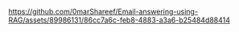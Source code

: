 https://github.com/0marShareef/Email-answering-using-RAG/assets/89986131/86cc7a6c-feb8-4883-a3a6-b25484d88414

